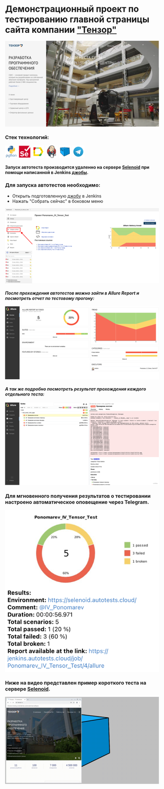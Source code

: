 # Демонстрационный проект по тестированию главной страницы сайта компании <a target="_blank" href="https://tensor.ru/">"Тензор"</a>

![This is an image](design/images/homepage.png)

### Стек технологий:
<img src="design/icons/python-original-wordmark.svg" height="40" width="40" />
<img src="design/icons/selenium-original.svg" height="40" width="40" />
<img src="design/icons/Allure_Report.png" height="40" width="40" />
<img src="design/icons/jenkins-original.svg" height="40" width="40" />
<img src="design/icons/Selenoid.png" height="40" width="40" />
<img src="design/icons/Telegram.png" height="40" width="40" />

#### Запуск автотеста производится удаленно на сервере <a target="_blank" href="https://selenoid.autotests.cloud/#/">Selenoid</a> при помощи написанной в Jenkins <a target="_blank" href="https://jenkins.autotests.cloud/job/Ponomarev_IV_Tensor_Test/">джобы</a>.

### Для запуска автотестов необходимо:
- Открыть подготовленную <a target="_blank" href="https://jenkins.autotests.cloud/job/Ponomarev_IV_Tensor_Test/">джобу</a> в Jenkins
- Нажать "Собрать сейчас" в боковом меню

![This is an image](design/images/jenkins_1.png)

#### *После прохождения автотестов можно зайти в Allure Report и посмотреть отчет по тестовому прогону:*
![This is an image](design/images/allure_1.png)

#### *А так же подробно посмотреть результат прохождения каждого отдельного теста:*
![This is an image](design/images/allure_2.png)

### Для мгновенного получения результатов о тестировании настроено автоматическое оповещение через Telegram.
![This is an image](design/images/telegram.png)

### Ниже на видео представлен пример короткого теста на сервере <a target="_blank" href="https://selenoid.autotests.cloud/#/">Selenoid</a>.
![Watch the video](design/video/test.gif)
